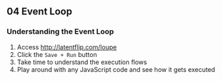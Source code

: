 ## 04 Event Loop

### Understanding the Event Loop

1. Access http://latentflip.com/loupe
2. Click the `Save + Run` button
3. Take time to understand the execution flows
4. Play around with any JavaScript code and see how it gets executed
